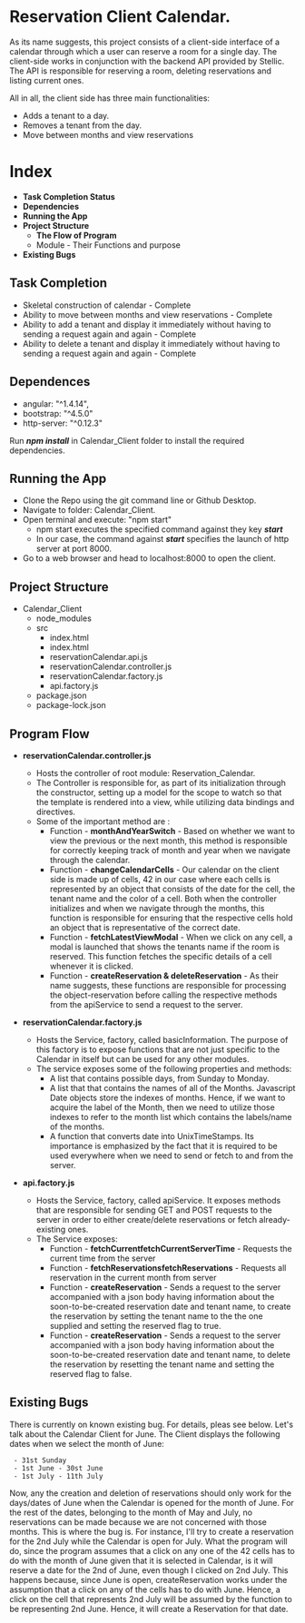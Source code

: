 # Reservation Client Calendar.

As its name suggests, this project consists of a client-side interface of a calendar through which a user can reserve a room for a single day. 
The client-side works in conjunction with the backend API provided by Stellic. The API is responsible for reserving a room, deleting reservations and listing current ones. 

All in all, the client side has three main functionalities: 

 - Adds a tenant to a day.
 - Removes a tenant from the day. 
 - Move between months and view reservations

# Index

 - **Task Completion Status**
 - **Dependencies**
 - **Running the App**
 - **Project Structure**
	 - **The Flow of Program**
	 -	Module - Their Functions and purpose
 - **Existing Bugs**

## Task Completion
- Skeletal construction of calendar - Complete
- Ability to move between months and view reservations - Complete
- Ability to add a tenant and display it immediately without having to sending a request again and again - Complete
- Ability to delete a tenant and display it immediately without having to sending a request again and again - Complete
## Dependences

 - angular: "^1.4.14",
 -   bootstrap: "^4.5.0"
 -    http-server: "^0.12.3"
 
 Run ***npm install*** in Calendar_Client folder to install the required dependencies. 

## Running the App

 - Clone the Repo using the git command line or Github Desktop.
 - Navigate to folder: Calendar_Client. 
 - Open terminal and execute: "npm start"
	 - npm start executes the specified command against they key ***start***
	 - In our case, the command against ***start*** specifies the launch of http server at port 8000.
- Go to a web browser and head to localhost:8000 to open the client. 


## Project Structure

 - Calendar_Client
	 - node_modules
	 - src
		 - index.html
		 - index.html
		 - reservationCalendar.api.js
		 - reservationCalendar.controller.js
		 - reservationCalendar.factory.js
		 - api.factory.js
	 - package.json
	 - package-lock.json

## Program Flow

 - **reservationCalendar.controller.js**
	 -  Hosts the controller of root module: Reservation_Calendar. 
	 - The Controller is responsible for, as part of its initialization through the constructor, setting up a model for the scope to watch so that the template is rendered into a view, while utilizing data bindings and directives.
	 -  Some of the important method are :
		 - Function - **monthAndYearSwitch** - Based on whether we want to view the previous or the next month, this method is responsible for correctly keeping track of month and year when we navigate through the calendar. 
		 - Function - **changeCalendarCells** - Our calendar on the client side is made up of cells, 42 in our case where each cells is represented by an object that consists of the date for the cell, the tenant name and the color of a cell. Both when the controller initializes and when we navigate through the months, this function is responsible for ensuring that the respective cells hold an object that is representative of the correct date. 
		  - Function - **fetchLatestViewModal** - When we click on any cell, a modal is launched that shows the tenants name if the room is reserved. This function fetches the specific details of a cell whenever it is clicked.
		  - Function - **createReservation & deleteReservation** - As their name suggests, these functions are responsible for processing the object-reservation before calling the respective methods from the apiService to send a request to the server.
			 
 - **reservationCalendar.factory.js**
	 -  Hosts the Service, factory, called basicInformation. The purpose of this factory is to expose functions that are not just specific to the Calendar in itself but can be used for any other modules. 
	 - The service exposes  some of the following properties and methods: 
		 -  A list that contains possible days, from Sunday to Monday. 
		 - A list that that contains the names of all of the Months. Javascript Date objects store the indexes of months. Hence, if we want to acquire the label of the Month, then we need to utilize those indexes to refer to the month list which contains the labels/name of the months. 
		 -  A function that converts date into UnixTimeStamps. Its importance is emphasized by the fact that it is required to be used everywhere when we need to send or fetch to and from the server. 
 - **api.factory.js**
	 -  Hosts the Service, factory, called apiService. It exposes methods that are responsible for sending GET and POST requests to the server in order to either create/delete reservations or fetch already-existing ones. 
	 - The Service exposes:
		 - Function - **fetchCurrentfetchCurrentServerTime** - Requests the current time from the server
		 - Function - **fetchReservationsfetchReservations** - Requests all reservation in the current month from server 
		 - Function - **createReservation** - Sends a request to the server accompanied with a json body having information about the soon-to-be-created reservation date and tenant name, to create the reservation by setting the tenant name to the the one supplied and setting the reserved flag to true. 
		 -  Function - **createReservation** - Sends a request to the server accompanied with a json body having information about the soon-to-be-created reservation date and tenant name, to delete the reservation by resetting the tenant name and setting the reserved flag to false.

## Existing Bugs
There is currently on known existing bug. For details, pleas see below. 
Let's talk about the Calendar Client for June. 
The Client displays the following dates when we select the month of June: 
	
	 - 31st Sunday
	 - 1st June - 30st June
	 - 1st July - 11th July

Now, any the creation and deletion of reservations should only work for the days/dates of June when the Calendar is opened for the month of June. For the rest of the dates, belonging to the month of May and July, no reservations can be made because we are not concerned with those months. 
This is where the bug is. For instance, I'll try to create a reservation for the 2nd July while the Calendar is open for July. What the program will do, since the program assumes that a click on any one of the 42 cells has to do with the month of June given that it is selected in Calendar, is it will reserve a date for the 2nd of June, even though I clicked on 2nd July. 
This happens because, since June is open, createReservation works under the assumption that a click on any of the cells has to do with June. Hence, a click on the cell that represents 2nd July will be assumed by the function to be representing 2nd June. Hence, it will create a Reservation for that date. 

